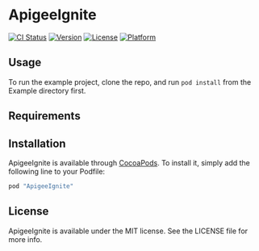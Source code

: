 # ApigeeIgnite

[![CI Status](http://img.shields.io/travis/brandon/ApigeeIgnite.svg?style=flat)](https://travis-ci.org/brandon/ApigeeIgnite)
[![Version](https://img.shields.io/cocoapods/v/ApigeeIgnite.svg?style=flat)](http://cocoapods.org/pods/ApigeeIgnite)
[![License](https://img.shields.io/cocoapods/l/ApigeeIgnite.svg?style=flat)](http://cocoapods.org/pods/ApigeeIgnite)
[![Platform](https://img.shields.io/cocoapods/p/ApigeeIgnite.svg?style=flat)](http://cocoapods.org/pods/ApigeeIgnite)

## Usage

To run the example project, clone the repo, and run `pod install` from the Example directory first.

## Requirements

## Installation

ApigeeIgnite is available through [CocoaPods](http://cocoapods.org). To install
it, simply add the following line to your Podfile:

```ruby
pod "ApigeeIgnite"
```

## License

ApigeeIgnite is available under the MIT license. See the LICENSE file for more info.
